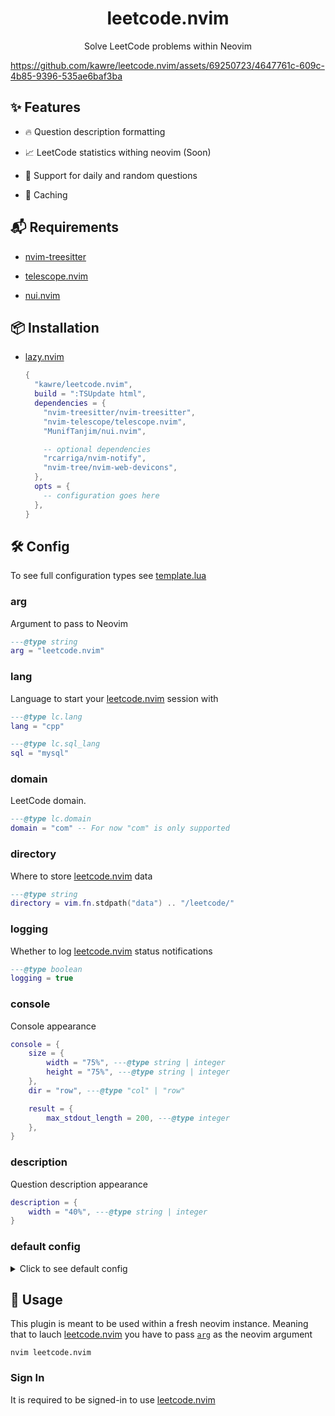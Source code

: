<div align="center">

# leetcode.nvim

Solve LeetCode problems within Neovim

</div>

https://github.com/kawre/leetcode.nvim/assets/69250723/4647761c-609c-4b85-9396-535ae6baf3ba

[leetcode.nvim]: https://github.com/kawre/leetcode.nvim

## ✨ Features

- 🔥 Question description formatting

- 📈 LeetCode statistics withing neovim (Soon)

- 🔀 Support for daily and random questions

- 💾 Caching

## 📬 Requirements

- [nvim-treesitter][nvim-treesitter]

- [telescope.nvim][telescope.nvim]

- [nui.nvim][nui.nvim]

[nvim-treesitter]: https://github.com/nvim-treesitter/nvim-treesitter
[telescope.nvim]: https://github.com/nvim-telescope/telescope.nvim
[nui.nvim]: https://github.com/MunifTanjim/nui.nvim
[nvim-notify]: https://github.com/rcarriga/nvim-notify

## 📦 Installation

- [lazy.nvim][lazy.nvim]

  ```lua
  {
    "kawre/leetcode.nvim",
    build = ":TSUpdate html",
    dependencies = {
      "nvim-treesitter/nvim-treesitter",
      "nvim-telescope/telescope.nvim",
      "MunifTanjim/nui.nvim",

      -- optional dependencies
      "rcarriga/nvim-notify",
      "nvim-tree/nvim-web-devicons",
    },
    opts = {
      -- configuration goes here
    },
  }
  ```

[lazy.nvim]: https://github.com/folke/lazy.nvim
[packer.nvim]: https://github.com/wbthomason/packer.nvim

## 🛠️ Config

To see full configuration types see [template.lua](./lua/leetcode/config/template.lua)

### arg

Argument to pass to Neovim 

```lua
---@type string
arg = "leetcode.nvim"
```

### lang

Language to start your [leetcode.nvim][leetcode.nvim] session with

```lua
---@type lc.lang
lang = "cpp"

---@type lc.sql_lang
sql = "mysql"
```

### domain

LeetCode domain.

```lua
---@type lc.domain
domain = "com" -- For now "com" is only supported
```

### directory

Where to store [leetcode.nvim][leetcode.nvim] data

```lua
---@type string
directory = vim.fn.stdpath("data") .. "/leetcode/"
```

### logging

Whether to log [leetcode.nvim][leetcode.nvim] status notifications

```lua
---@type boolean
logging = true
```

### console

Console appearance

```lua
console = {
    size = {
        width = "75%", ---@type string | integer
        height = "75%", ---@type string | integer
    },
    dir = "row", ---@type "col" | "row"

    result = {
        max_stdout_length = 200, ---@type integer
    },
}
```

### description

Question description appearance

```lua
description = {
    width = "40%", ---@type string | integer
}
```


### default config

<details>
  <summary>Click to see default config</summary>

```lua
{
    ---@type string
    arg = "leetcode.nvim",

    ---@type lc.lang
    lang = "cpp",

    ---@type lc.sql_lang
    sql = "mysql",

    ---@type lc.domain
    domain = "com",

    ---@type string
    directory = vim.fn.stdpath("data") .. "/leetcode/",

    ---@type boolean
    logging = true,

    console = {
        size = {
            width = "75%", ---@type string | integer
            height = "75%", ---@type string | integer
        },
        dir = "row", ---@type "col" | "row"

        result = {
            max_stdout_length = 200, ---@type integer
        },
    },

    description = {
        width = "40%", ---@type string | integer
    },
}
```

</details>

## 🚀 Usage

This plugin is meant to be used within a fresh neovim instance.
Meaning that to lauch [leetcode.nvim][leetcode.nvim] you have to pass [`arg`](#arg) as the neovim argument

```
nvim leetcode.nvim
```

### Sign In

It is required to be signed-in to use [leetcode.nvim][leetcode.nvim]
